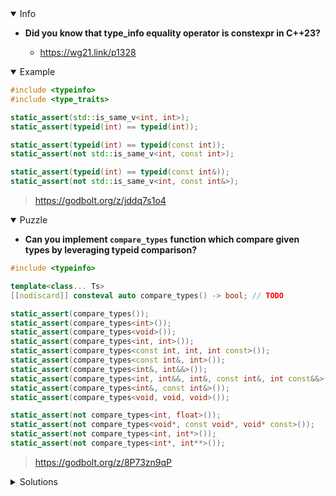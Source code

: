 <details open><summary>Info</summary><p>

* **Did you know that type_info equality operator is constexpr in C++23?**

  * https://wg21.link/p1328

</p></details><details open><summary>Example</summary><p>

```cpp
#include <typeinfo>
#include <type_traits>

static_assert(std::is_same_v<int, int>);
static_assert(typeid(int) == typeid(int));

static_assert(typeid(int) == typeid(const int));
static_assert(not std::is_same_v<int, const int>);

static_assert(typeid(int) == typeid(const int&));
static_assert(not std::is_same_v<int, const int&>);
```

> https://godbolt.org/z/jddq7s1o4

</p></details><details open><summary>Puzzle</summary><p>

* **Can you implement `compare_types` function which compare given types by leveraging typeid comparison?**

```cpp
#include <typeinfo>

template<class... Ts>
[[nodiscard]] consteval auto compare_types() -> bool; // TODO

static_assert(compare_types());
static_assert(compare_types<int>());
static_assert(compare_types<void>());
static_assert(compare_types<int, int>());
static_assert(compare_types<const int, int, int const>());
static_assert(compare_types<const int&, int>());
static_assert(compare_types<int&, int&&>());
static_assert(compare_types<int, int&&, int&, const int&, int const&&>());
static_assert(compare_types<int&, const int&>());
static_assert(compare_types<void, void, void>());

static_assert(not compare_types<int, float>());
static_assert(not compare_types<void*, const void*, void* const>());
static_assert(not compare_types<int, int*>());
static_assert(not compare_types<int*, int**>());
```

> https://godbolt.org/z/8P73zn9qP

</p></details><details><summary>Solutions</summary><p>
